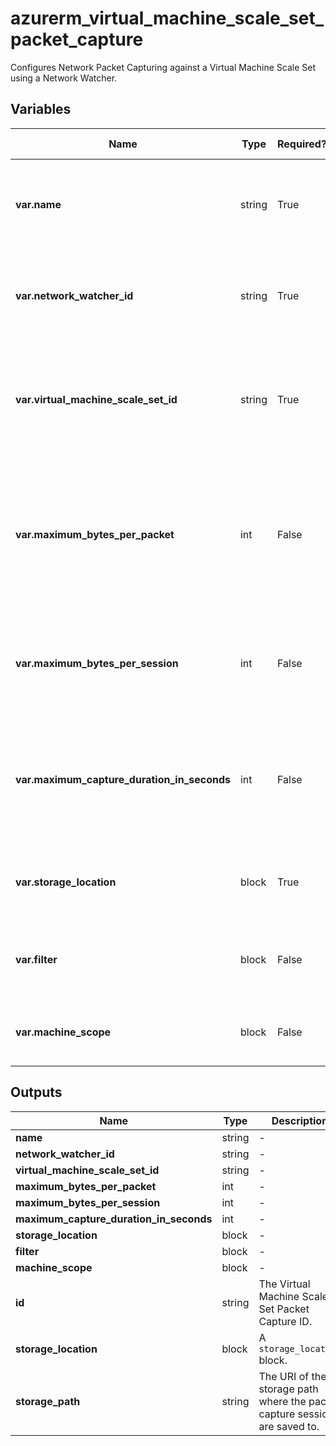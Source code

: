 # azurerm_virtual_machine_scale_set_packet_capture

Configures Network Packet Capturing against a Virtual Machine Scale Set using a Network Watcher.

## Variables

| Name | Type | Required? | Default  | possible values | Description |
| ---- | ---- | --------- | -------- | ----------- | ----------- |
| **var.name** | string | True | -  |  -  | The name to use for this Network Packet Capture. Changing this forces a new resource to be created. | 
| **var.network_watcher_id** | string | True | -  |  -  | The resource ID of the Network Watcher. Changing this forces a new resource to be created. | 
| **var.virtual_machine_scale_set_id** | string | True | -  |  -  | The resource ID of the Virtual Machine Scale Set to capture packets from. Changing this forces a new resource to be created. | 
| **var.maximum_bytes_per_packet** | int | False | `0`  |  -  | The number of bytes captured per packet. The remaining bytes are truncated. Defaults to `0` (Entire Packet Captured). Changing this forces a new resource to be created. | 
| **var.maximum_bytes_per_session** | int | False | `1073741824`  |  -  | Maximum size of the capture in Bytes. Defaults to `1073741824` (1GB). Changing this forces a new resource to be created. | 
| **var.maximum_capture_duration_in_seconds** | int | False | `18000`  |  -  | The maximum duration of the capture session in seconds. Defaults to `18000` (5 hours). Changing this forces a new resource to be created. | 
| **var.storage_location** | block | True | -  |  -  | A `storage_location` block. Changing this forces a new resource to be created. | 
| **var.filter** | block | False | -  |  -  | One or more `filter` blocks. Changing this forces a new resource to be created. | 
| **var.machine_scope** | block | False | -  |  -  | A `machine_scope` block. Changing this forces a new resource to be created. | 



## Outputs

| Name | Type | Description |
| ---- | ---- | --------- | 
| **name** | string  | - | 
| **network_watcher_id** | string  | - | 
| **virtual_machine_scale_set_id** | string  | - | 
| **maximum_bytes_per_packet** | int  | - | 
| **maximum_bytes_per_session** | int  | - | 
| **maximum_capture_duration_in_seconds** | int  | - | 
| **storage_location** | block  | - | 
| **filter** | block  | - | 
| **machine_scope** | block  | - | 
| **id** | string  | The Virtual Machine Scale Set Packet Capture ID. | 
| **storage_location** | block  | A `storage_location` block. | 
| **storage_path** | string  | The URI of the storage path where the packet capture sessions are saved to. | 